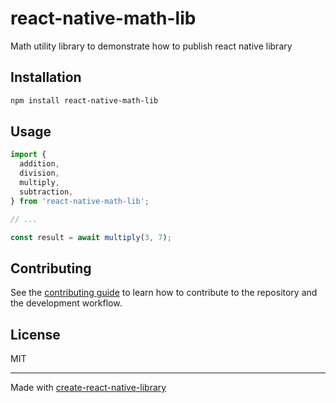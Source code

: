 # react-native-math-lib

Math utility library to demonstrate how to publish react native library

## Installation

```sh
npm install react-native-math-lib
```

## Usage

```js
import {
  addition,
  division,
  multiply,
  subtraction,
} from 'react-native-math-lib';

// ...

const result = await multiply(3, 7);
```

## Contributing

See the [contributing guide](CONTRIBUTING.md) to learn how to contribute to the repository and the development workflow.

## License

MIT

---

Made with [create-react-native-library](https://github.com/callstack/react-native-builder-bob)
